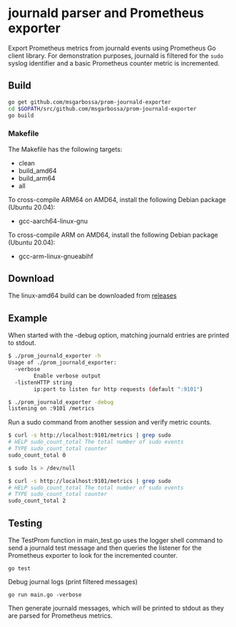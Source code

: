 # journald parser and Prometheus exporter

Export Prometheus metrics from journald events using Prometheus Go client library.  For demonstration purposes, journald is filtered for the `sudo` syslog identifier and a basic Prometheus counter metric is incremented.

## Build

```bash
go get github.com/msgarbossa/prom-journald-exporter
cd $GOPATH/src/github.com/msgarbossa/prom-journald-exporter
go build
```

### Makefile

The Makefile has the following targets:
- clean
- build_amd64
- build_arm64
- all

To cross-compile ARM64 on AMD64, install the following Debian package (Ubuntu 20.04):
- gcc-aarch64-linux-gnu

To cross-compile ARM on AMD64, install the following Debian package (Ubuntu 20.04):
- gcc-arm-linux-gnueabihf


## Download

The linux-amd64 build can be downloaded from [releases](https://github.com/msgarbossa/prom-journald-exporter/releases)

## Example

When started with the -debug option, matching journald entries are printed to stdout.

```bash
$ ./prom_journald_exporter -h
Usage of ./prom_journald_exporter:
  -verbose
    	Enable verbose output
  -listenHTTP string
    	ip:port to listen for http requests (default ":9101")

$ ./prom_journald_exporter -debug
listening on :9101 /metrics

```

Run a sudo command from another session and verify metric counts.

```bash
$ curl -s http://localhost:9101/metrics | grep sudo
# HELP sudo_count_total The total number of sudo events
# TYPE sudo_count_total counter
sudo_count_total 0

$ sudo ls > /dev/null

$ curl -s http://localhost:9101/metrics | grep sudo
# HELP sudo_count_total The total number of sudo events
# TYPE sudo_count_total counter
sudo_count_total 2
```

## Testing

The TestProm function in main_test.go uses the logger shell command to send a journald test message and then queries the listener for the Prometheus exporter to look for the incremented counter.
```
go test
```

Debug journal logs (print filtered messages)
```
go run main.go -verbose
```
Then generate journald messages, which will be printed to stdout as they are parsed for Prometheus metrics.
